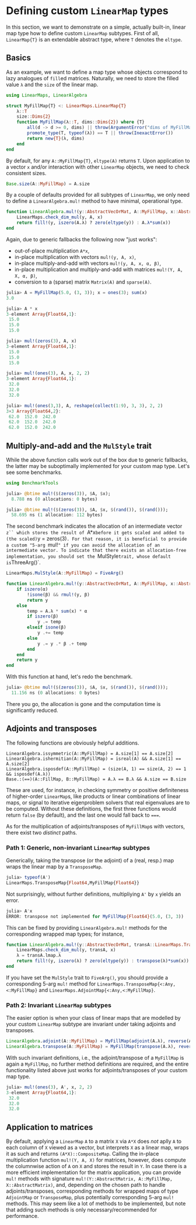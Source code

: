 # Defining custom `LinearMap` types

In this section, we want to demonstrate on a simple, actually built-in, linear map type
how to define custom `LinearMap` subtypes. First of all, `LinearMap{T}` is an extendable
abstract type, where `T` denotes the `eltype`.

## Basics

As an example, we want to define a map type whose objects correspond to lazy analogues
of `fill`ed matrices. Naturally, we need to store the filled value `λ` and the `size`
of the linear map.

```julia
using LinearMaps, LinearAlgebra

struct MyFillMap{T} <: LinearMaps.LinearMap{T}
    λ::T
    size::Dims{2}
    function MyFillMap(λ::T, dims::Dims{2}) where {T}
        all(d -> d >= 0, dims) || throw(ArgumentError("dims of MyFillMap must be non-negative"))
        promote_type(T, typeof(λ)) == T || throw(InexactError())
        return new{T}(λ, dims)
    end
end
```

By default, for any `A::MyFillMap{T}`, `eltype(A)` returns `T`. Upon application to a
vector `x` and/or interaction with other `LinearMap` objects, we need to check consistent
sizes.

```julia
Base.size(A::MyFillMap) = A.size
```

By a couple of defaults provided for all subtypes of `LinearMap`, we only need to define
a `LinearAlgebra.mul!` method to have minimal, operational type.

```julia
function LinearAlgebra.mul!(y::AbstractVecOrMat, A::MyFillMap, x::AbstractVector)
    LinearMaps.check_dim_mul(y, A, x)
    return fill!(y, iszero(A.λ) ? zero(eltype(y)) : A.λ*sum(x))
end
```

Again, due to generic fallbacks the following now "just works":
* out-of-place multiplication `A*x`,
* in-place multiplication with vectors `mul!(y, A, x)`,
* in-place multiply-and-add with vectors `mul!(y, A, x, α, β)`,
* in-place multiplication and multiply-and-add with matrices `mul!(Y, A, X, α, β)`,
* conversion to a (sparse) matrix `Matrix(A)` and `sparse(A)`.

```julia
julia> A = MyFillMap(5.0, (3, 3)); x = ones(3); sum(x)
3.0

julia> A * x
3-element Array{Float64,1}:
 15.0
 15.0
 15.0

julia> mul!(zeros(3), A, x)
3-element Array{Float64,1}:
 15.0
 15.0
 15.0

julia> mul!(ones(3), A, x, 2, 2)
3-element Array{Float64,1}:
 32.0
 32.0
 32.0

julia> mul!(ones(3,3), A, reshape(collect(1:9), 3, 3), 2, 2)
3×3 Array{Float64,2}:
 62.0  152.0  242.0
 62.0  152.0  242.0
 62.0  152.0  242.0
```

## Multiply-and-add and the `MulStyle` trait

While the above function calls work out of the box due to generic fallbacks, the latter
may be suboptimally implemented for your custom map type. Let's see some benchmarks.

```julia
using BenchmarkTools

julia> @btime mul!($(zeros(3)), $A, $x);
  8.788 ns (0 allocations: 0 bytes)

julia> @btime mul!($(zeros(3)), $A, $x, $(rand()), $(rand()));
  58.695 ns (1 allocation: 112 bytes)
```

The second benchmark indicates the allocation of an intermediate vector `z``
which stores the result of `A*x` before it gets scaled and added to (the scaled)
`y = zeros(3)`. For that reason, it is beneficial to provide a custom "5-arg `mul!`"
if you can avoid the allocation of an intermediate vector. To indicate that there
exists an allocation-free implementation, you should set the `MulStyle` trait,
whose default is `ThreeArg()`.

```julia
LinearMaps.MulStyle(A::MyFillMap) = FiveArg()

function LinearAlgebra.mul!(y::AbstractVecOrMat, A::MyFillMap, x::AbstractVector, α::Number, β::Number)
    if iszero(α)
        !isone(β) && rmul!(y, β)
        return y
    else
        temp = A.λ * sum(x) * α
        if iszero(β)
            y .= temp
        elseif isone(β)
            y .+= temp
        else
            y .= y .* β .+ temp
        end
    end
    return y
end
```

With this function at hand, let's redo the benchmark.

```julia
julia> @btime mul!($(zeros(3)), $A, $x, $(rand()), $(rand()));
  11.156 ns (0 allocations: 0 bytes)
```

There you go, the allocation is gone and the computation time is significantly reduced.

## Adjoints and transposes

The following functions are obviously helpful additions.

```
LinearAlgebra.issymmetric(A::MyFillMap) = A.size[1] == A.size[2]
LinearAlgebra.ishermitian(A::MyFillMap) = isreal(A) && A.size[1] == A.size[2]
LinearAlgebra.isposdef(A::MyFillMap) = (size(A, 1) == size(A, 2) == 1 && isposdef(A.λ))
Base.:(==)(A::FillMap, B::MyFillMap) = A.λ == B.λ && A.size == B.size
```

These are used, for instance, in checking symmetry or positive definiteness of
higher-order `LinearMap`s, like products or linear combinations of linear maps, or signal
to iterative eigenproblem solvers that real eigenvalues are to be computed.
Without these definitions, the first three functions would return `false` (by default),
and the last one would fall back to `===`.

As for the multiplication of adjoints/transposes of `MyFillMap`s with vectors, there exist
two *distinct* paths.

### Path 1: Generic, non-invariant `LinearMap` subtypes

Generically, taking the transpose (or the adjoint) of a (real, resp.) map wraps the
linear map by a `TransposeMap`.

```julia
julia> typeof(A')
LinearMaps.TransposeMap{Float64,MyFillMap{Float64}}
```

Not surprisingly, without further definitions, multipliying `A'` by `x` yields an error.

```julia
julia> A'x
ERROR: transpose not implemented for MyFillMap{Float64}(5.0, (3, 3))
```

This can be fixed by providing `LinearAlgebra.mul!` methods for the corresponding wrapped
map types; for instance,

```julia
function LinearAlgebra.mul!(y::AbstractVecOrMat, transA::LinearMaps.TransposeMap{<:Any,<:MyFillMap}, x::AbstractVector)
    LinearMaps.check_dim_mul(y, transA, x)
    λ = transA.lmap.λ
    return fill!(y, iszero(λ) ? zero(eltype(y)) : transpose(λ)*sum(x))
end
```

If you have set the `MulStyle` trait to `FiveArg()`, you should provide a corresponding
5-arg `mul!` method for `LinearMaps.TransposeMap{<:Any,<:MyFillMap}` and
`LinearMaps.AdjointMap{<:Any,<:MyFillMap}`.

### Path 2: Invariant `LinearMap` subtypes

The easier option is when your class of linear maps that are modelled by your custom
`LinearMap` subtype are invariant under taking adjoints and transposes.

```julia
LinearAlgebra.adjoint(A::MyFillMap) = MyFillMap(adjoint(A.λ), reverse(A.size))
LinearAlgebra.transpose(A::MyFillMap) = MyFillMap(transpose(A.λ), reverse(A.size))
```

With such invariant definitions, i.e., the adjoint/transpose of a `MyFillMap` is again
a `MyFillMap`, no further method definitions are required, and the entire functionality
listed above just works for adjoints/transposes of your custom map type.

```julia
julia> mul!(ones(3), A', x, 2, 2)
3-element Array{Float64,1}:
 32.0
 32.0
 32.0
```

## Application to matrices

By default, applying a `LinearMap` `A` to a matrix `X` via `A*X` does
*not* aplly `A` to each column of `X` viewed as a vector, but interprets
`X` as a linear map, wraps it as such and returns `(A*X)::CompositeMap`.
Calling the in-place multiplication function `mul!(Y, A, X)` for matrices,
however, does compute the columnwise action of `A` on `X` and stores the
result in `Y`. In case there is a more efficient implementation for the
matrix application, you can provide `mul!` methods with signature
`mul!(Y::AbstractMatrix, A::MyFillMap, X::AbstractMatrix)`, and, depending
on the chosen path to handle adjoints/transposes, corresponding methods
for wrapped maps of type `AdjointMap` or `TransposeMap`, plus potentially
corresponding 5-arg `mul!` methods. This may seem like a lot of methods to
be implemented, but note that adding such methods is only necessary/recommended
for performance.